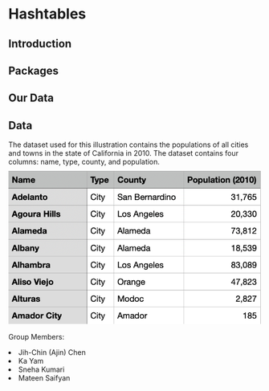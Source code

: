 # Hashtables

## Introduction

## Packages

## Our Data

## Data
The dataset used for this illustration contains the populations of all cities and towns in the state of California in 2010. The dataset contains four columns: name, type, county, and population. 
<img src="images/cities_data_head.png" width="650" style="padding-top:10px">

Group Members:
<li> Jih-Chin (Ajin) Chen </li>
<li> Ka Yam </li>
<li> Sneha Kumari </li>
<li> Mateen Saifyan </li>
